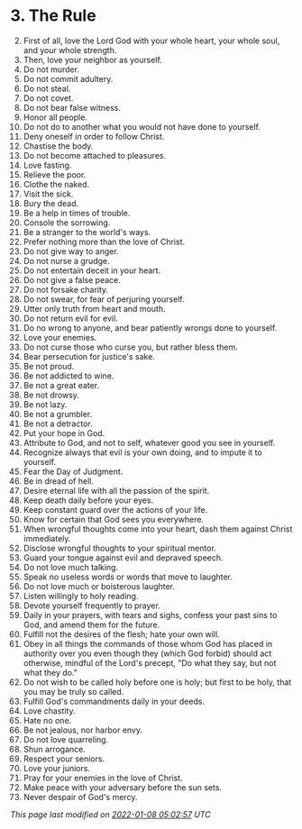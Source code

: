 # 3\. The Rule


2. First of all, love the Lord God with your whole heart,
 your whole soul, and your whole strength.
3. Then, love your neighbor as yourself.
4. Do not murder.
5. Do not commit adultery.
6. Do not steal.
7. Do not covet.
8. Do not bear false witness.
9. Honor all people.
10. Do not do to another what you would not have done to yourself.
11. Deny oneself in order to follow Christ.
12. Chastise the body.
13. Do not become attached to pleasures.
14. Love fasting.
15. Relieve the poor.
16. Clothe the naked.
17. Visit the sick.
18. Bury the dead.
19. Be a help in times of trouble.
20. Console the sorrowing.
21. Be a stranger to the world's ways.
22. Prefer nothing more than the love of Christ.
23. Do not give way to anger.
24. Do not nurse a grudge.
25. Do not entertain deceit in your heart.
26. Do not give a false peace.
27. Do not forsake charity.
28. Do not swear, for fear of perjuring yourself.
29. Utter only truth from heart and mouth.
30. Do not return evil for evil.
31. Do no wrong to anyone, and bear patiently wrongs done to yourself.
32. Love your enemies.
33. Do not curse those who curse you, but rather bless them.
34. Bear persecution for justice's sake.
35. Be not proud.
36. Be not addicted to wine.
37. Be not a great eater.
38. Be not drowsy.
39. Be not lazy.
40. Be not a grumbler.
41. Be not a detractor.
42. Put your hope in God.
43. Attribute to God, and not to self, whatever good you see in yourself.
44. Recognize always that evil is your own doing,
 and to impute it to yourself.
45. Fear the Day of Judgment.
46. Be in dread of hell.
47. Desire eternal life with all the passion of the spirit.
48. Keep death daily before your eyes.
49. Keep constant guard over the actions of your life.
50. Know for certain that God sees you everywhere.
51. When wrongful thoughts come into your heart, dash them against
 Christ immediately.
52. Disclose wrongful thoughts to your spiritual mentor.
53. Guard your tongue against evil and depraved speech.
54. Do not love much talking.
55. Speak no useless words or words that move to laughter.
56. Do not love much or boisterous laughter.
57. Listen willingly to holy reading.
58. Devote yourself frequently to prayer.
59. Daily in your prayers, with tears and sighs, confess your
 past sins to God, and amend them for the future.
60. Fulfill not the desires of the flesh; hate your own will.
61. Obey in all things the commands of those whom God has placed
 in authority over you even though they (which God forbid) should 
 act otherwise, mindful of the Lord's precept, "Do what they say, 
 but not what they do."
62. Do not wish to be called holy before one is holy; but first to be
 holy, that you may be truly so called.
63. Fulfill God's commandments daily in your deeds.
64. Love chastity.
65. Hate no one.
66. Be not jealous, nor harbor envy.
67. Do not love quarreling.
68. Shun arrogance.
69. Respect your seniors.
70. Love your juniors.
71. Pray for your enemies in the love of Christ.
72. Make peace with your adversary before the sun sets.
73. Never despair of God's mercy.


*This page last modified on [2022\-01\-08 05:02:57](https://sqlite.org/docsrc/honeypot) UTC* 


